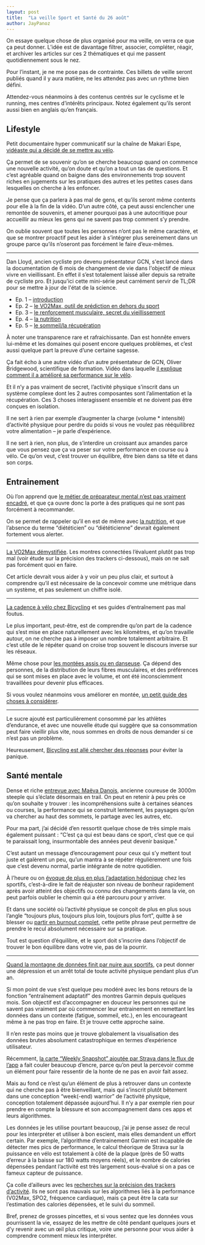 ```yaml
---
layout: post
title:  "La veille Sport et Santé du 26 août"
author: JayPanoz
---
```


On essaye quelque chose de plus organisé pour ma veille, on verra ce que ça peut donner. L’idée est de davantage filtrer, associer, compléter, réagir, et archiver les articles sur ces 2 thématiques et qui me passent quotidiennement sous le nez.

Pour l’instant, je ne me pose pas de contrainte. Ces billets de veille seront publiés quand il y aura matière, ne les attendez pas avec un rythme bien défini. 

Attendez-vous néanmoins à des contenus centrés sur le cyclisme et le running, mes centres d’intérêts principaux. Notez également qu’ils seront aussi bien en anglais qu’en français.

## Lifestyle

Petit documentaire hyper communicatif sur la chaîne de Makari Espe, [vidéaste qui a décidé de se mettre au vélo](https://youtu.be/iuGHVRQyCEk?si=tegSUsnavUNHZO-H).

Ça permet de se souvenir qu’on se cherche beaucoup quand on commence une nouvelle activité, qu’on doute et qu’on a tout un tas de questions. Et c’est agréable quand on baigne dans des environnements trop souvent riches en jugements sur les pratiques des autres et les petites cases dans lesquelles on cherche à les enfoncer.

Je pense que ça parlera à pas mal de gens, et qu’ils seront même contents pour elle à la fin de la vidéo. D’un autre côté, ça peut aussi enclencher une remontée de souvenirs, et amener pourquoi pas à une autocritique pour accueillir au mieux les gens qui ne savent pas trop comment s’y prendre.

On oublie souvent que toutes les personnes n’ont pas le même caractère, et que se montrer proactif peut les aider à s’intégrer plus sereinement dans un groupe parce qu’ils n’oseront pas forcément le faire d’eux-mêmes.

* * *

Dan Lloyd, ancien cycliste pro devenu présentateur GCN, s'est lancé dans la documentation de 6 mois de changement de vie dans l'objectif de mieux vivre en vieillissant. En effet il s’est totalement laissé aller depuis sa retraite de cycliste pro. Et jusqu'ici cette mini-série peut carrément servir de TL;DR pour se mettre à jour de l'état de la science. 

- Ep. 1 – [introduction](https://youtu.be/YIEjavvzCfU)
- Ep. 2 – [le VO2Max, outil de prédiction en dehors du sport](https://youtu.be/CAGq_KUSrxw)
- Ep. 3 – [le renforcement musculaire, secret du vieillissement](https://youtu.be/QBgKs2zcBj8)
- Ep. 4 – [la nutrition](https://youtu.be/qyqJpQU8f-Y)
- Ep. 5 – [le sommeil/la récupération](https://youtu.be/LIgURQ8UOEw)

À noter une transparence rare et rafraichissante. Dan est honnête envers lui-même et les domaines qui posent encore quelques problèmes, et c’est aussi quelque part la preuve d’une certaine sagesse.

Ça fait écho à une autre vidéo d’un autre présentateur de GCN, Oliver Bridgewood, scientifique de formation. Vidéo dans laquelle [il explique comment il a amélioré sa performance sur le vélo](https://www.youtube.com/watch?v=NDY8-lcEIHI).

Et il n’y a pas vraiment de secret, l’activité physique s’inscrit dans un système complexe dont les 2 autres composantes sont l’alimentation et la récupération. Ces 3 choses interagissent ensemble et ne doivent pas être conçues en isolation. 

Il ne sert à rien par exemple d’augmenter la charge (volume * intensité) d’activité physique pour perdre du poids si vous ne voulez pas rééquilibrez votre alimentation – je parle d’expérience.

Il ne sert à rien, non plus, de s’interdire un croissant aux amandes parce que vous pensez que ça va peser sur votre performance en course ou à vélo. Ce qu’on veut, c’est trouver un équilibre, être bien dans sa tête et dans son corps.

## Entrainement

Où l’on apprend que [le métier de préparateur mental n’est pas vraiment encadré](https://www.francetvinfo.fr/replay-radio/c-est-ma-sante/un-jeune-metier-qui-doit-etre-mieux-reglemente-preparateur-mental_6643215.html), et que ça ouvre donc la porte à des pratiques qui ne sont pas forcément à recommander. 

On se permet de rappeler qu’il en est de même avec [la nutrition](https://www.nicolas-aubineau.com/diplome-en-nutrition-du-sport/), et que l’absence du terme “diététicien” ou “diététicienne” devrait également fortement vous alerter.

* * *

[La VO2Max démystifiée](https://www.mon-sejour-en-montagne.com/tutos/la-vo2-max-cette-donnee-obsessionnelle-dans-les-sports-de-montagne/). Les montres connectées l’évaluent plutôt pas trop mal (voir étude sur la précision des trackers ci-dessous), mais on ne sait pas forcément quoi en faire.

Cet article devrait vous aider à y voir un peu plus clair, et surtout à comprendre qu’il est nécessaire de la concevoir comme une métrique dans un système, et pas seulement un chiffre isolé.

* * *

[La cadence à vélo chez Bicycling](https://www.bicycling.com/training/a61937515/cadence-training-schedule/) et ses guides d’entraînement pas mal foutus.

Le plus important, peut-être, est de comprendre qu’on part de la cadence qui s’est mise en place naturellement avec les kilomètres, et qu’on travaille autour, on ne cherche pas à imposer un nombre totalement arbitraire. Et c’est utile de le répéter quand on croise trop souvent le discours inverse sur les réseaux. 

Même chose pour [les montées assis ou en danseuse](http://rouleur.cc/blogs/rouleur-performance/the-appliance-of-climbing-science). Ça dépend des personnes, de la distribution de leurs fibres musculaires, et des préférences qui se sont mises en place avec le volume, et ont été inconsciemment travaillées pour devenir plus efficaces.

Si vous voulez néanmoins vous améliorer en montée, [un petit guide des choses à considérer](https://www.bicycling.com/training/a61908491/how-to-become-a-better-climber/).

* * *

Le sucre ajouté est particulièrement consommé par les athlètes d’endurance, et avec une nouvelle étude qui suggère que sa consommation peut faire vieillir plus vite, nous sommes en droits de nous demander si ce n’est pas un problème. 

Heureusement, [Bicycling est allé chercher des réponses](https://www.bicycling.com/health-nutrition/a61937696/added-sugar-and-aging-study/) pour éviter la panique.

## Santé mentale

Dense et riche [entrevue avec Maëva Danois](https://stadion-actu.fr/maeva-danois-du-3000-m-steeple-au-trail-aujourdhui-pour-moi-une-heure-et-demie-cest-une-sortie-courte/), ancienne coureuse de 3000m steeple qui s’éclate désormais en trail. On peut en retenir à peu près ce qu’on souhaite y trouver&nbsp;: les incompréhensions suite à certaines séances ou courses, la performance qui se construit lentement, les paysages qu’on va chercher au haut des sommets, le partage avec les autres, etc.

Pour ma part, j’ai décidé d’en ressortit quelque chose de très simple mais également puissant&nbsp;: “C’est ça qui est beau dans ce sport, c’est que ce qui te paraissait long, insurmontable des années peut devenir basique.”

C’est autant un message d’encouragement pour ceux qui s’y mettent tout juste et galèrent un peu, qu’un mantra à se répéter régulièrement une fois que c’est devenu normal, partie intégrante de notre quotidien.

À l’heure ou on [évoque de plus en plus l’adaptation hédonique](https://www.skadisportpsychology.com/blog/post-race-blues) chez les sportifs, c’est-à-dire le fait de réajuster son niveau de bonheur rapidement après avoir atteint des objectifs ou connu des changements dans la vie, on peut parfois oublier le chemin qui a été parcouru pour y arriver.

Et dans une société où l’activité physique se conçoit de plus en plus sous l’angle “toujours plus, toujours plus loin, toujours plus fort”, quitte à se blesser ou [partir en burnout complet](https://insep.hal.science/hal-02058873/document), cette petite phrase peut permettre de prendre le recul absolument nécessaire sur sa pratique.

Tout est question d’équilibre, et le sport doit s’inscrire dans l’objectif de trouver le bon équilibre dans votre vie, pas de la pourrir.

* * *

[Quand la montagne de données finit par nuire aux sportifs](https://www.bfmtv.com/tech/objets-connectes/ma-montre-connectee-m-a-degoute-quand-la-montagne-de-donnees-finit-par-nuire-aux-sportifs_AV-202408240014.html), ça peut donner une dépression et un arrêt total de toute activité physique pendant plus d’un an.

Si mon point de vue s’est quelque peu modéré avec les bons retours de la fonction “entraînement adaptatif” des montres Garmin depuis quelques mois. Son objectif est d’accompagner en douceur les personnes qui ne savent pas vraiment par où commencer leur entrainement en remettant les données dans un contexte (fatigue, sommeil, etc.), en les encourageant même à ne pas trop en faire. Et je trouve cette approche saine.

Il n’en reste pas moins que je trouve globalement la visualisation des données brutes absolument catastrophique en termes d’expérience utilisateur.

Récemment, [la carte “Weekly Snapshot” ajoutée par Strava dans le flux de l’app](https://road.cc/content/tech-news/stravas-weekly-snapshot-makes-me-feel-bad-307315) a fait couler beaucoup d’encre, parce qu’on peut la percevoir comme un élément pour faire ressentir de la honte de ne pas en avoir fait assez. 

Mais au fond ce n’est qu’un élément de plus à retrouver dans un contexte qui ne cherche pas à être bienveillant, mais qui s’inscrit plutôt bêtement dans une conception “week(-end) warrior” de l’activité physique, conception totalement dépassée aujourd’hui. Il n’y a par exemple rien pour prendre en compte la blessure et son accompagnement dans ces apps et leurs algorithmes.

Les données je les utilise pourtant beaucoup, j’ai je pense assez de recul pour les interpréter et utiliser à bon escient, mais elles demandent un effort certain. Par exemple, l’algorithme d’entrainement Garmin est incapable de détecter mes pics de performance, le calcul théorique de Strava sur la puissance en vélo est totalement à côté de la plaque (près de 50 watts d’erreur à la baisse sur 180 watts moyens réels), et le nombre de calories dépensées pendant l’activité est très largement sous-évalué si on a pas ce fameux capteur de puissance.

Ça colle d’ailleurs avec les [recherches sur la précision des trackers d’activité](https://theconversation.com/how-accurate-are-wearable-fitness-trackers-less-than-you-might-think-236462). Ils ne sont pas mauvais sur les algorithmes liés à la performance (V02Max, SPO2, fréquence cardiaque), mais ça peut être la cata sur l’estimation des calories dépensées, et le suivi du sommeil.

Bref, prenez de grosses pincettes, et si vous sentez que les données vous pourrissent la vie, essayez de les mettre de côté pendant quelques jours et d’y revenir avec un œil plus critique, voire une personne pour vous aider à comprendre comment mieux les interpréter.